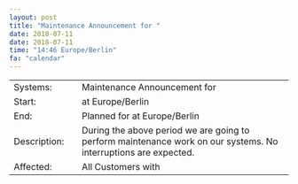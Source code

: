 ```yaml
---
layout: post
title: "Maintenance Announcement for "
date: 2018-07-11
date: 2018-07-11
time: "14:46 Europe/Berlin"
fa: "calendar"
---
```


|                   |   |                                                                      |
|-------------------|---|----------------------------------------------------------------------|
| Systems:          |   | Maintenance Announcement for |
| Start:            |   |  at  Europe/Berlin |
| End:              |   | Planned for  at   Europe/Berlin |
| Description:      |   | During the above period we are going to perform maintenance work on our  systems. No interruptions are expected. |
| Affected:         |   |All Customers with  |